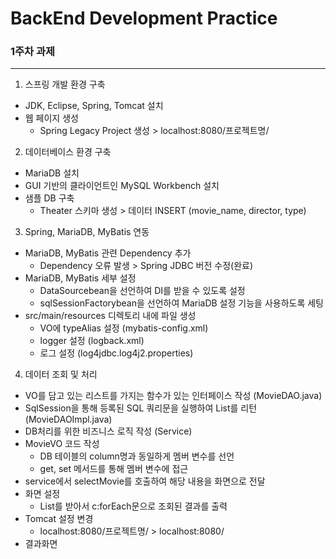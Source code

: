 # BackEnd Development Practice #

### 1주차 과제 ###
---

1. 스프링 개발 환경 구축
 - JDK, Eclipse, Spring, Tomcat 설치
 - 웹 페이지 생성
   - Spring Legacy Project 생성 > localhost:8080/프로젝트명/

2. 데이터베이스 환경 구축
 - MariaDB 설치 
 - GUI 기반의 클라이언트인 MySQL Workbench 설치
 - 샘플 DB 구축 
   - Theater 스키마 생성 > 데이터 INSERT (movie_name, director, type)

3. Spring, MariaDB, MyBatis 연동
 - MariaDB, MyBatis 관련 Dependency 추가 
   - Dependency 오류 발생 > Spring JDBC 버전 수정(완료)
 - MariaDB, MyBatis 세부 설정
   - DataSourcebean을 선언하여 DI를 받을 수 있도록 설정 
   - sqlSessionFactorybean을 선언하여 MariaDB 설정 기능을 사용하도록 세팅
 - src/main/resources 디렉토리 내에 파일 생성
   - VO에 typeAlias 설정 (mybatis-config.xml)
   - logger 설정 (logback.xml)
   - 로그 설정 (log4jdbc.log4j2.properties)

4. 데이터 조회 및 처리 
 - VO를 담고 있는 리스트를 가지는 함수가 있는 인터페이스 작성 (MovieDAO.java)
 - SqlSession을 통해 등록된 SQL 쿼리문을 실행하여 List를 리턴 (MovieDAOImpl.java)
 - DB처리를 위한 비즈니스 로직 작성 (Service)
 - MovieVO 코드 작성
   - DB 테이블의 column명과 동일하게 멤버 변수를 선언
   - get, set 메서드를 통해 멤버 변수에 접근
 - service에서 selectMovie를 호출하여 해당 내용을 화면으로 전달
 - 화면 설정
   - List를 받아서 c:forEach문으로 조회된 결과를 출력
 - Tomcat 설정 변경
   - localhost:8080/프로젝트명/ > localhost:8080/
 - 결과화면
 
   
